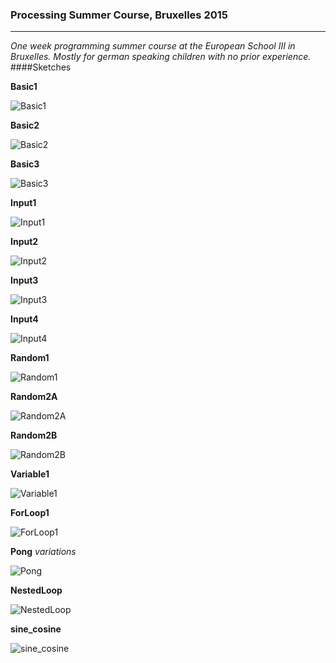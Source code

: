 ### Processing Summer Course, Bruxelles 2015
---
_One week programming summer course at the European School III in Bruxelles. Mostly for german speaking children with no prior experience._
####Sketches

**Basic1**

![Basic1](https://raw.githubusercontent.com/gwio/processingWorkshopBruxelles2015/master/aufgaben/basic1/screen-0040.jpg)

**Basic2**

![Basic2](https://raw.githubusercontent.com/gwio/processingWorkshopBruxelles2015/master/aufgaben/basic2/screen-0032.jpg)

**Basic3**

![Basic3](https://raw.githubusercontent.com/gwio/processingWorkshopBruxelles2015/master/aufgaben/basic3/screen-0169.jpg)

**Input1**

![Input1](https://raw.githubusercontent.com/gwio/processingWorkshopBruxelles2015/master/aufgaben/input1/screen-0244.jpg)

**Input2**

![Input2](https://raw.githubusercontent.com/gwio/processingWorkshopBruxelles2015/master/aufgaben/input2/screen-0134.jpg)

**Input3**

![Input3](https://raw.githubusercontent.com/gwio/processingWorkshopBruxelles2015/master/aufgaben/input3/screen-0333.jpg)

**Input4**

![Input4](https://raw.githubusercontent.com/gwio/processingWorkshopBruxelles2015/master/aufgaben/input4/screen-2532.jpg)

**Random1**

![Random1](https://raw.githubusercontent.com/gwio/processingWorkshopBruxelles2015/master/aufgaben/random1/screen-0702.jpg)

**Random2A**

![Random2A](https://raw.githubusercontent.com/gwio/processingWorkshopBruxelles2015/master/aufgaben/random2A/screen-2474.jpg)

**Random2B**

![Random2B](https://raw.githubusercontent.com/gwio/processingWorkshopBruxelles2015/master/aufgaben/random2B/screen-0668.jpg)

**Variable1**

![Variable1](https://raw.githubusercontent.com/gwio/processingWorkshopBruxelles2015/master/aufgaben/variable1/screen-0658.jpg)

**ForLoop1**

![ForLoop1](https://raw.githubusercontent.com/gwio/processingWorkshopBruxelles2015/master/aufgaben/forLoop1/screen-0298.jpg)

**Pong** _variations_

![Pong](https://raw.githubusercontent.com/gwio/processingWorkshopBruxelles2015/master/aufgaben/pong4/screen-0947.jpg)

**NestedLoop**

![NestedLoop](https://raw.githubusercontent.com/gwio/processingWorkshopBruxelles2015/master/aufgaben/nestedLoop/bild.png)

**sine_cosine**

![sine_cosine](https://raw.githubusercontent.com/gwio/processingWorkshopBruxelles2015/master/aufgaben/sine_cosine/screen-3611.jpg)
